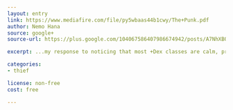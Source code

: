 ```yaml
---
layout: entry
link: https://www.mediafire.com/file/py5wbaas44b1cwy/The+Punk.pdf
author: Nemo Hana
source: google+
source-url: https://plus.google.com/104067586407986674942/posts/A7NhXBQmWvp

excerpt: ...my response to noticing that most +Dex classes are calm, precise professionals and that there are very few wild, impulsive killers with little respect for life.

categories:
- thief

license: non-free
cost: free

---
```

